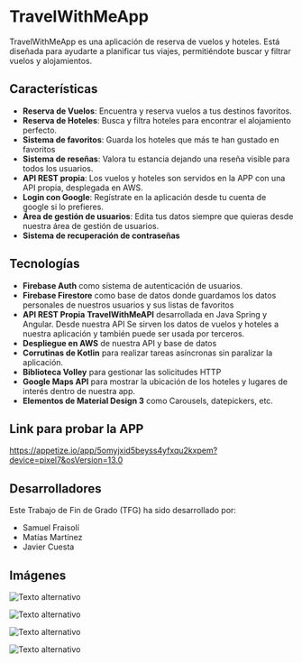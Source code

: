 # TravelWithMeApp
TravelWithMeApp es una aplicación de reserva de vuelos y hoteles. Está diseñada para ayudarte a planificar tus viajes, permitiéndote buscar y filtrar vuelos y alojamientos.


## Características
- **Reserva de Vuelos**: Encuentra y reserva vuelos a tus destinos favoritos.
- **Reserva de Hoteles**: Busca y filtra hoteles para encontrar el alojamiento perfecto.
- **Sistema de favoritos**: Guarda los hoteles que más te han gustado en favoritos
- **Sistema de reseñas**: Valora tu estancia dejando una reseña visible para todos los usuarios.
- **API REST propia**: Los vuelos y hoteles son servidos en la APP con una API propia, desplegada en AWS.
- **Login con Google**: Regístrate en la aplicación desde tu cuenta de google si lo prefieres.
- **Área de gestión de usuarios**: Edita tus datos siempre que quieras desde nuestra área de gestión de usuarios.
- **Sistema de recuperación de contraseñas**

## Tecnologías
- **Firebase Auth** como sistema de autenticación de usuarios.
- **Firebase Firestore** como base de datos donde guardamos los datos personales de nuestros usuarios y sus listas de favoritos
- **API REST Propia** **TravelWithMeAPI** desarrollada en Java Spring y Angular. Desde nuestra API Se sirven los datos de vuelos y hoteles a nuestra aplicación y también puede ser usada por terceros.
- **Despliegue en AWS** de nuestra API y base de datos
- **Corrutinas de Kotlin** para realizar tareas asíncronas sin paralizar la aplicación.
- **Biblioteca Volley** para gestionar las solicitudes HTTP
- **Google Maps API** para mostrar la ubicación de los hoteles y lugares de interés dentro de nuestra app.
- **Elementos de Material Design 3** como Carousels, datepickers, etc.
  

## Link para probar la APP
https://appetize.io/app/5omyjxid5beyss4yfxqu2kxpem?device=pixel7&osVersion=13.0

## Desarrolladores

Este Trabajo de Fin de Grado (TFG) ha sido desarrollado por:
- Samuel Fraisolí
- Matías Martínez
- Javier Cuesta

## Imágenes

![Texto alternativo](https://i.imgur.com/Qv2KlxE.png)

![Texto alternativo](https://i.imgur.com/scdmZDu.png)

![Texto alternativo](https://i.imgur.com/P0ottSR.png)

![Texto alternativo](https://i.imgur.com/u3sJs4U.png)



